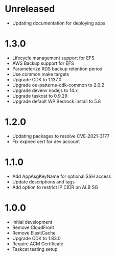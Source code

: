 # Unreleased

* Updating documentation for deploying apps

# 1.3.0

* Lifecycle management support for EFS
* AWS Backup support for EFS
* Parameterize RDS backup retention period
* Use common make targets
* Upgrade CDK to 1.137.0
* Upgrade oe-patterns-cdk-common to 2.0.2
* Upgrade devenv nodejs to 14.x
* Upgrade taskcat to 0.9.29
* Upgrade default WP Bedrock install to 5.8

# 1.2.0

* Updating packages to resolve CVE-2021-3177
* Fix expired cert for dev account

# 1.1.0

* Add AppAsgKeyName for optional SSH access
* Update descriptions and tags
* Add option to restrict IP CIDR on ALB SG

# 1.0.0

* Initial development
* Remove CloudFront
* Remove ElastiCache
* Upgrade CDK to 1.83.0
* Require ACM Certificate
* Taskcat testing setup

